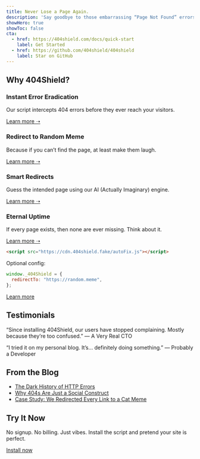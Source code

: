 ```yaml
---
title: Never Lose a Page Again.
description: 'Say goodbye to those embarrassing “Page Not Found” errors. With 404Shield, every broken link becomes an opportunity — for memes, magic, or mystery.'
showHero: true
showToc: false
cta:
  - href: https://404shield.com/docs/quick-start
    label: Get Started
  - href: https://github.com/404shield/404shield
    label: Star on GitHub
---
```


## Why 404Shield?

### Instant Error Eradication
Our script intercepts 404 errors before they ever reach your visitors.

[Learn more ➝](https:://404shield.com/docs)

### Redirect to Random Meme
Because if you can’t find the page, at least make them laugh.

[Learn more ➝](https:://404shield.com/docs)

### Smart Redirects
Guess the intended page using our AI (Actually Imaginary) engine.

[Learn more ➝](https:://404shield.com/docs)

### Eternal Uptime
If every page exists, then none are ever missing. Think about it.

[Learn more ➝](https:://404shield.com/docs)

```html
<script src="https://cdn.404shield.fake/autoFix.js"></script>
```

Optional config:

```js
window._404Shield = {
  redirectTo: "https://random.meme",
};
```

[Learn more](https://404shield.com/docs/quick-start)

## Testimonials

“Since installing 404Shield, our users have stopped complaining. Mostly because they’re too confused.”
— A Very Real CTO

“I tried it on my personal blog. It’s… definitely doing something.”
— Probably a Developer

## From the Blog

- [The Dark History of HTTP Errors](https:://404shield.com/blog/history-of-error-codes)
- [Why 404s Are Just a Social Construct](https://404shield.com/blog/404-social-construct)
- [Case Study: We Redirected Every Link to a Cat Meme](https://404shield.com)

## Try It Now

No signup. No billing. Just vibes.
Install the script and pretend your site is perfect.

[Install now](https://404shield.com/docs/quick-start)